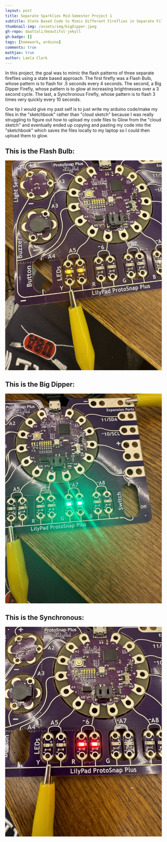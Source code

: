 ```yaml
---
layout: post
title: Separate Sparklies Mid-Semester Project 1
subtitle: State Based Code to Mimic Different Fireflies in Separate Files
thumbnail-img: /assets/img/bigDipper.jpeg
gh-repo: daattali/beautiful-jekyll
gh-badge: []
tags: [homework, arduino]
comments: true
mathjax: true
author: Laela Clark
---
```


In this project, the goal was to mimic the flash patterns of three separate fireflies using a state based approach. The first firefly was a Flash Bulb, whose pattern is to flash for .5 seconds every 4 seconds. The second, a Big Dipper Firefly, whose pattern is to glow at increasing brightnesses over a 3 second cycle. The last, a Synchronous Firefly, whose pattern is to flash 3 times very quickly every 10 seconds.

One tip I would give my past self is to just write my arduino code/make my files in the "sketchbook" rather than "cloud sketch" because I was really struggling to figure out how to upload my code files to Glow from the "cloud sketch" and eventually ended up copying and pasting my code into the "sketchbook" which saves the files locally to my laptop so I could then upload them to glow.

## This is the Flash Bulb:

![Front](/assets/img/flashBulb.jpeg)

## This is the Big Dipper:

![Front](/assets/img/bigDipper.jpeg)

## This is the Synchronous:

![Front](/assets/img/synchronus.jpeg)
